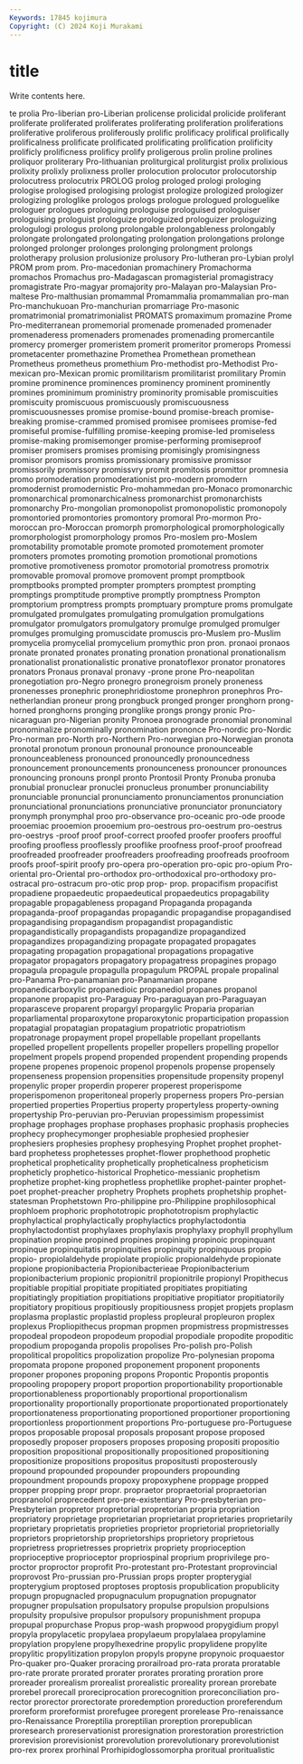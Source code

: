 ```yaml
---
Keywords: 17845 kojimura
Copyright: (C) 2024 Koji Murakami
---
```


# title

Write contents here.



te prolia Pro-liberian pro-Liberian prolicense prolicidal prolicide proliferant proliferate proliferated
proliferates proliferating proliferation proliferations proliferative proliferous proliferously prolific prolificacy prolifical
prolifically prolificalness prolificate prolificated prolificating prolification prolificity prolificly prolificness prolificy
prolify proligerous prolin proline prolines proliquor proliterary Pro-lithuanian proliturgical proliturgist
prolix prolixious prolixity prolixly prolixness proller prolocution prolocutor prolocutorship prolocutress
prolocutrix PROLOG prolog prologed prologi prologing prologise prologised prologising prologist
prologize prologized prologizer prologizing prologlike prologos prologs prologue prologued prologuelike
prologuer prologues prologuing prologuise prologuised prologuiser prologuising prologuist prologuize prologuized
prologuizer prologuizing prologulogi prologus prolong prolongable prolongableness prolongably prolongate prolongated
prolongating prolongation prolongations prolonge prolonged prolonger prolonges prolonging prolongment prolongs
prolotherapy prolusion prolusionize prolusory Pro-lutheran pro-Lybian prolyl PROM prom prom.
Pro-macedonian promachinery Promachorma promachos Promachus pro-Madagascan promagisterial promagistracy promagistrate Pro-magyar
promajority pro-Malayan pro-Malaysian Pro-maltese Pro-malthusian promammal Promammalia promammalian pro-man Pro-manchukuoan
Pro-manchurian promarriage Pro-masonic promatrimonial promatrimonialist PROMATS promaximum promazine Prome Pro-mediterranean
promemorial promenade promenaded promenader promenaderess promenaders promenades promenading promercantile promercy
promerger promeristem promerit promeritor promerops Promessi prometacenter promethazine Promethea Promethean
promethean Prometheus prometheus promethium Pro-methodist pro-Methodist Pro-mexican pro-Mexican promic promilitarism
promilitarist promilitary Promin promine prominence prominences prominency prominent prominently promines
prominimum proministry prominority promisable promiscuities promiscuity promiscuous promiscuously promiscuousness promiscuousnesses
promise promise-bound promise-breach promise-breaking promise-crammed promised promisee promisees promise-fed promiseful
promise-fulfilling promise-keeping promise-led promiseless promise-making promisemonger promise-performing promiseproof promiser promisers
promises promising promisingly promisingness promisor promisors promiss promissionary promissive promissor
promissorily promissory promissvry promit promitosis promittor promnesia promo promoderation promoderationist
pro-modern promodern promodernist promodernistic Pro-mohammedan pro-Monaco promonarchic promonarchical promonarchicalness promonarchist
promonarchists promonarchy Pro-mongolian promonopolist promonopolistic promonopoly promontoried promontories promontory promoral
Pro-mormon Pro-moroccan pro-Moroccan promorph promorphological promorphologically promorphologist promorphology promos Pro-moslem
pro-Moslem promotability promotable promote promoted promotement promoter promoters promotes promoting
promotion promotional promotions promotive promotiveness promotor promotorial promotress promotrix promovable
promoval promove promovent prompt promptbook promptbooks prompted prompter prompters promptest
prompting promptings promptitude promptive promptly promptness Prompton promptorium promptress prompts
promptuary prompture proms promulgate promulgated promulgates promulgating promulgation promulgations promulgator
promulgators promulgatory promulge promulged promulger promulges promulging promuscidate promuscis pro-Muslem
pro-Muslim promycelia promycelial promycelium promythic pron pron. pronaoi pronaos pronate
pronated pronates pronating pronation pronational pronationalism pronationalist pronationalistic pronative pronatoflexor
pronator pronatores pronators Pronaus pronaval pronavy -prone prone Pro-neapolitan pronegotiation
pro-Negro pronegro pronegroism pronely proneness pronenesses pronephric pronephridiostome pronephron pronephros
Pro-netherlandian proneur prong prongbuck pronged pronger pronghorn prong-horned pronghorns pronging
pronglike prongs prongy pronic Pro-nicaraguan pro-Nigerian pronity Pronoea pronograde pronomial
pronominal pronominalize pronominally pronomination prononce Pro-nordic pro-Nordic Pro-norman pro-North pro-Northern
Pro-norwegian pro-Norwegian pronota pronotal pronotum pronoun pronounal pronounce pronounceable pronounceableness
pronounced pronouncedly pronouncedness pronouncement pronouncements pronounceness pronouncer pronounces pronouncing pronouns
pronpl pronto Prontosil Pronty Pronuba pronuba pronubial pronuclear pronuclei pronucleus
pronumber pronunciability pronunciable pronuncial pronunciamento pronunciamentos pronunciation pronunciational pronunciations pronunciative
pronunciator pronunciatory pronymph pronymphal proo pro-observance pro-oceanic pro-ode proode prooemiac
prooemion prooemium pro-oestrous pro-oestrum pro-oestrus pro-oestrys -proof proof proof-correct proofed
proofer proofers proofful proofing proofless prooflessly prooflike proofness proof-proof proofread
proofreaded proofreader proofreaders proofreading proofreads proofroom proofs proof-spirit proofy pro-opera
pro-operation pro-opic pro-opium Pro-oriental pro-Oriental pro-orthodox pro-orthodoxical pro-orthodoxy pro-ostracal pro-ostracum
pro-otic prop prop- prop. propacifism propacifist propadiene propaedeutic propaedeutical propaedeutics
propagability propagable propagableness propagand Propaganda propaganda propaganda-proof propagandas propagandic propagandise
propagandised propagandising propagandism propagandist propagandistic propagandistically propagandists propagandize propagandized propagandizes
propagandizing propagate propagated propagates propagating propagation propagational propagations propagative propagator
propagators propagatory propagatress propagines propago propagula propagule propagulla propagulum PROPAL
propale propalinal pro-Panama Pro-panamanian pro-Panamanian propane propanedicarboxylic propanedioic propanediol propanes
propanol propanone propapist pro-Paraguay Pro-paraguayan pro-Paraguayan proparasceve proparent propargyl propargylic
Proparia proparian proparliamental proparoxytone proparoxytonic proparticipation propassion propatagial propatagian propatagium
propatriotic propatriotism propatronage propayment propel propellable propellant propellants propelled propellent
propellents propeller propellers propelling propellor propelment propels propend propended propendent
propending propends propene propenes propenoic propenol propenols propense propensely propenseness
propension propensities propensitude propensity propenyl propenylic proper properdin properer properest
properispome properispomenon properitoneal properly properness propers Pro-persian propertied properties Propertius
property propertyless property-owning propertyship Pro-peruvian pro-Peruvian propessimism propessimist prophage prophages
prophase prophases prophasic prophasis prophecies prophecy prophecymonger prophesiable prophesied prophesier
prophesiers prophesies prophesy prophesying Prophet prophet prophet-bard prophetess prophetesses prophet-flower
prophethood prophetic prophetical propheticality prophetically propheticalness propheticism propheticly prophetico-historical Prophetico-messianic
prophetism prophetize prophet-king prophetless prophetlike prophet-painter prophet-poet prophet-preacher prophetry Prophets
prophets prophetship prophet-statesman Prophetstown Pro-philippine pro-Philippine prophilosophical prophloem prophoric prophototropic
prophototropism prophylactic prophylactical prophylactically prophylactics prophylactodontia prophylactodontist prophylaxes prophylaxis prophylaxy
prophyll prophyllum propination propine propined propines propining propinoic propinquant propinque
propinquitatis propinquities propinquity propinquous propio propio- propiolaldehyde propiolate propiolic propionaldehyde
propionate propione propionibacteria Propionibacterieae Propionibacterium propionibacterium propionic propionitril propionitrile propionyl
Propithecus propitiable propitial propitiate propitiated propitiates propitiating propitiatingly propitiation propitiations
propitiative propitiator propitiatorily propitiatory propitious propitiously propitiousness propjet propjets proplasm
proplasma proplastic proplastid propless propleural propleuron proplex proplexus Propliopithecus propman
propmen propmistress propmistresses propodeal propodeon propodeum propodial propodiale propodite propoditic
propodium propoganda propolis propolises Pro-polish pro-Polish propolitical propolitics propolization propolize
Pro-polynesian propoma propomata propone proponed proponement proponent proponents proponer propones
proponing propons Propontic Propontis propontis propooling propopery proport proportion proportionability
proportionable proportionableness proportionably proportional proportionalism proportionality proportionally proportionate proportionated proportionately
proportionateness proportionating proportioned proportioner proportioning proportionless proportionment proportions Pro-portuguese pro-Portuguese
propos proposable proposal proposals proposant propose proposed proposedly proposer proposers
proposes proposing propositi propositio proposition propositional propositionally propositioned propositioning propositionize
propositions propositus propositusti proposterously propound propounded propounder propounders propounding propoundment
propounds propoxy propoxyphene proppage propped propper propping propr propr. propraetor
propraetorial propraetorian propranolol proprecedent pro-pre-existentiary Pro-presbyterian pro-Presbyterian propretor propretorial propretorian
propria propriation propriatory proprietage proprietarian proprietariat proprietaries proprietarily proprietary proprietatis
proprieties proprietor proprietorial proprietorially proprietors proprietorship proprietorships proprietory proprietous proprietress
proprietresses proprietrix propriety proprioception proprioceptive proprioceptor propriospinal proprium proprivilege pro-proctor
proproctor proprofit Pro-protestant pro-Protestant proprovincial proprovost Pro-prussian pro-Prussian props propter
propterygial propterygium proptosed proptoses proptosis propublication propublicity propugn propugnacled propugnaculum
propugnation propugnator propugner propulsation propulsatory propulse propulsion propulsions propulsity propulsive
propulsor propulsory propunishment propupa propupal propurchase Propus prop-wash propwood propygidium
propyl propyla propylacetic propylaea propylaeum propylalaea propylamine propylation propylene propylhexedrine
propylic propylidene propylite propylitic propylitization propylon propyls propyne propynoic proquaestor
Pro-quaker pro-Quaker proracing prorailroad pro-rata prorata proratable pro-rate prorate prorated
prorater prorates prorating proration prore proreader prorealism prorealist prorealistic proreality
prorean prorebate prorebel prorecall proreciprocation prorecognition proreconciliation pro-rector prorector prorectorate
proredemption proreduction proreferendum proreform proreformist prorefugee proregent prorelease Pro-renaissance pro-Renaissance
Proreptilia proreptilian proreption prorepublican proresearch proreservationist proresignation prorestoration prorestriction prorevision
prorevisionist prorevolution prorevolutionary prorevolutionist pro-rex prorex prorhinal Prorhipidoglossomorpha proritual proritualistic
